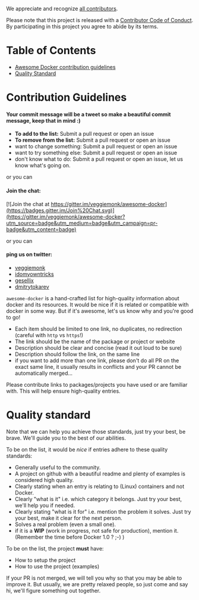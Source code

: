 We appreciate and recognize [all contributors](https://github.com/veggiemonk/awesome-docker/graphs/contributors).

Please note that this project is released with a [Contributor Code of Conduct](https://github.com/sindresorhus/awesome/blob/master/code-of-conduct.md). By participating in this project you agree to abide by its terms.

# Table of Contents

- [Awesome Docker contribution guidelines](#contribution-guidelines)
- [Quality Standard](#quality-standard)

# Contribution Guidelines

#### Your commit message will be a tweet so make a beautiful commit message, keep that in mind :)

- **To add to the list:** Submit a pull request or open an issue
- **To remove from the list:** Submit a pull request or open an issue
- want to change something: Submit a pull request or open an issue
- want to try something else: Submit a pull request or open an issue
- don't know what to do: Submit a pull request or open an issue, let us know what's going on.

or you can

#### Join the chat:

[![Join the chat at https://gitter.im/veggiemonk/awesome-docker](https://badges.gitter.im/Join%20Chat.svg)](https://gitter.im/veggiemonk/awesome-docker?utm_source=badge&utm_medium=badge&utm_campaign=pr-badge&utm_content=badge)

or you can

#### ping us on twitter:

* [veggiemonk](https://twitter.com/veggiemonk)
* [idomyowntricks](https://twitter.com/idomyowntricks)
* [gesellix](https://twitter.com/gesellix)
* [dmitrytokarev](https://twitter.com/dmitrytok)

`awesome-docker` is a hand-crafted list for high-quality information about docker and its resources.
It would be nice if it is related or compatible with docker in some way.
But if it's awesome, let's us know why and you're good to go!

- Each item should be limited to one link, no duplicates, no redirection (careful with `http` vs `https`!)
- The link should be the name of the package or project or website
- Description should be clear and concise (read it out loud to be sure)
- Description should follow the link, on the same line
- if you want to add more than one link, please don't do all PR on the exact same line, it usually results in conflicts and your PR cannot be automatically merged...

Please contribute links to packages/projects you have used or are familiar with. This will help ensure high-quality entries.


# Quality standard

Note that we can help you achieve those standards, just try your best, be brave.
We'll guide you to the best of our abilities.

To be on the list, it would be *nice* if entries adhere to these quality standards:

- Generally useful to the community.
- A project on github with a beautiful readme and plenty of examples is considered high quality.
- Clearly stating when an entry is relating to (Linux) containers and not Docker.
- Clearly "what is it" i.e. which category it belongs. Just try your best, we'll help you if needed.
- Clearly stating "what is it for" i.e. mention the problem it solves. Just try your best, make it clear for the next person.
- Solves a real problem (even a small one).
- if it is a **WIP** (work in progress, not safe for production), mention it. (Remember the time before Docker 1.0 ? ;-) )

To be on the list, the project **must** have:

- How to setup the project
- How to use the project (examples)


If your PR is not merged, we will tell you why so that you may be able to improve it. 
But usually, we are pretty relaxed people, so just come and say hi, we'll figure something out together.

